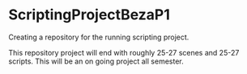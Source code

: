 # ScriptingProjectBezaP1
Creating a repository for the running scripting project.

This repository project will end with roughly 25-27 scenes and 25-27 scripts. This will be an on going project all semester.
